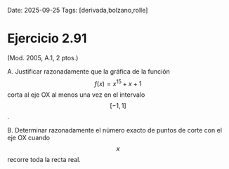 Date: 2025-09-25
Tags: [derivada,bolzano,rolle]

# Ejercicio 2.91

 (Mod. 2005, A.1, 2 ptos.)

A.    Justificar razonadamente que la gráfica de la función
$$
f ( x ) = x^{15} + x + 1
$$
corta al eje OX al menos una vez en el intervalo  $$ [  - 1, 1  ]$$  .

B.    Determinar razonadamente el número exacto de puntos de corte con el eje OX cuando  $$ x$$   recorre toda la recta real.

